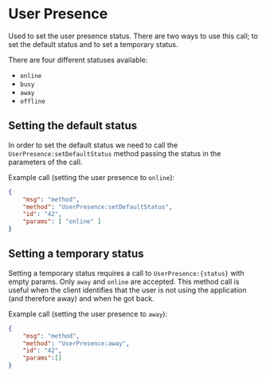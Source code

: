# User Presence

Used to set the user presence status. There are two ways to use this call; to set the default status and to set a temporary status.

There are four different statuses available:

- `online`
- `busy`
- `away`
- `offline`

## Setting the default status

In order to set the default status we need to call the `UserPresence:setDefaultStatus` method passing the status in the parameters of the call.

Example call (setting the user presence to `online`):

```json
{
    "msg": "method",
    "method": "UserPresence:setDefaultStatus",
    "id": "42",
    "params": [ "online" ]
}
```

## Setting a temporary status

Setting a temporary status requires a call to `UserPresence:{status}` with empty params. Only `away` and `online` are accepted. This method call is useful when the client identifies that the user is not using the application (and therefore away) and when he got back.

Example call (setting the user presence to `away`):

```json
{
    "msg": "method",
    "method": "UserPresence:away",
    "id": "42",
    "params":[]
}
```
